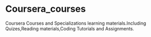 # Coursera_courses
Coursera Courses and Specializations learning materials.Including Quizes,Reading materials,Coding Tutorials and Assignments. 
